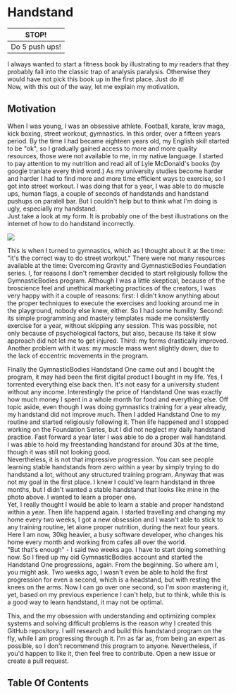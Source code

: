 # Handstand

| STOP!          | 
| -------------- | 
| Do 5 push ups! | 

I always wanted to start a fitness book by illustrating to my readers that they probably fall into the classic trap of analysis paralysis. Otherwise they would have not pick this book up in the first place. Just do it!  
Now, with this out of the way, let me explain my motivation. 

## Motivation

When I was young, I was an obsessive athlete. Football, karate, krav maga, kick boxing, street workout, gymnastics. In this order, over a fifteen years period. By the time I had became eighteen years old, my English skill started to be "ok", so I gradually gained access to more and more quality resources, those were not available to me, in my native language. I started to pay attention to my nutrition and read all of Lyle McDonald's books (by google tranlate every third word.) As my university studies become harder and harder I had to find more and more time efficient ways to exercise, so I got into street workout. I was doing that for a year, I was able to do muscle ups, human flags, a couple of seconds of handstands and handstand pushups on paralell bar. But I couldn't help but to think what I'm doing is ugly, especially my handstand.  
Just take a look at my form. It is probably one of the best illustrations on the internet of how to do handstand incorrectly.

![](https://i.imgur.com/XxjomXd.jpg)

This is when I turned to gymnastics, which as I thought about it at the time: "it's the correct way to do street workout." There were not many resources available at the time: Overcoming Gravity and GymnasticBodies Foundation series. I, for reasons I don't remember decided to start religiously follow the GymnasticBodies program. Although I was a little skeptical, because of the broscience feel and unethical marketing practices of the creators, I was very happy with it a couple of reasons: first: I didn't know anything about the proper techniques to execute the exercises and looking around me in the playground, nobody else knew, either. So I had some humility. Second: its simple programming and mastery templates made me consistently exercise for a year, without skipping any session. This was possible, not only because of psychological factors, but also, because its take it slow approach did not let me to get injured. Third: my forms drastically improved.  
Another problem with it was: my muscle mass went slightly down, due to the lack of eccentric movements in the program.  

Finally the GymnasticBodies Handstand One came out and I bought the program, it may had been the first digital product I bought in my life. Yes, I torrented everything else back then. It's not easy for a university student without any income. Interestingly the price of Handstand One was exactly how much money I spent in a whole month for food and everything else. Off topic aside, even though I was doing gymnastics training for a year already, my handstand did not improve much. Then I added Handstand One to my routine and started religiously following it. Then life happened and I stopped working on the Foundation Series, but I did not neglect my daily handstand practice. Fast forward a year later I was able to do a proper wall handstand. I was able to hold my freestanding handstand for around 30s at the time, though it was still not looking good.  
Nevertheless, it is not that impressive progression. You can see people learning stable handstands from zero within a year by simply trying to do handstand a lot, without any structured training program. Anyway that was not my goal in the first place. I knew I could've learn handstand in three months, but I didn't wanted a stable handstand that looks like mine in the photo above. I wanted to learn a proper one.  
Yet, I really thought I would be able to learn a stable and proper handstand within a year. Then life happend again. I started travelling and changing my home every two weeks, I got a new obsession and I wasn't able to stick to any training routine, let alone proper nutrition, during the next four years. Here I am now, 30kg heavier, a busy software developer, who changes his home every month and working from cafes all over the world.  
"But that's enough" - I said two weeks ago. I have to start doing something now. So I fired up my old GymnasticBodies account and started the Handstand One progressions, again. From the beginning. So where am I, you might ask. Two weeks ago, I wasn't even be able to hold the first progression for even a second, which is a headstand, but with resting the knees on the arms. Now I can go over one second, so I'm soon mastering it, yet, based on my previous experience I can't help, but to think, while this is a good way to learn handstand, it may not be optimal.  

This, and the my obsession with understanding and optimizing complex systems and solving difficult problems is the reason why I created this GitHub repository. I will research and build this handstand program on the fly, while I am progressing through it. I'm as far as, from being an expert as possible, so I don't recommend this program to anyone. Nevertheless, if you'd happen to like it, then feel free to contribute. Open a new issue or create a pull request.

## Table Of Contents
